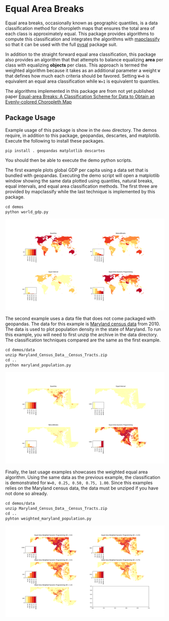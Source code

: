 # Equal Area Breaks

Equal area breaks, occasionally known as geographic quantiles, is a data
classification method for choropleth maps that ensures the total area of each
class is approximately equal. This package provides algorithms to compute this
classification and integrates the algorithms with [mapclassify][1] so that it
can be used with the full [pysal][2] package suit.

In addition to the straight forward equal area classification, this package
also provides an algorithm that that attempts to balance equalizing **area**
per class with equalizing **objects** per class. This approach is termed the
weighted algorithm because it takes as an additional parameter a weight `W`
that defines how much each criteria should be favored. Setting `W=0` is
equivalent an equal area classification while `W=1` is equivalent to quantiles.

The algorithms implemented in this package are from not yet published paper
[Equal-area Breaks: A Classification Scheme for Data to Obtain an Evenly-colored Choropleth Map][3]

## Package Usage

Example usage of this package is show in the `demo` directory. The demos require,
in addition to this package, geopandas, descartes, and matplotlib. Execute the
following to install these packages.

```
pip install . geopandas matplotlib descartes
```

You should then be able to execute the demo python scripts.

The first example plots global GDP per capita using a data set that is bundled
with geopandas. Executing the demo script will open a matplotlib window showing
the same data plotted using quantiles, natural breaks, equal intervals, and
equal area classification methods. The first three are provided by mapclassify
while the last technique is implemented by this package.

```
cd demos
python world_gdp.py
```

![World GDP Per Capita](./maps/world_gdp.png)

The second example uses a data file that does not come packaged with geopandas.
The data for this example is [Maryland census data][4] from 2010. The data is
used to plot population density in the state of Maryland. To run this example,
you will need to first unzip the archive in the data directory. The
classification techniques compared are the same as the first example.

```
cd demos/data
unzip Maryland_Census_Data__Census_Tracts.zip
cd ..
python maryland_population.py
```

![Maryland Census Tract Population Density](./maps/md_pop_density.png)

Finally, the last usage examples showcases the weighted equal area algorithm.
Using the same data as the previous example, the classification is demonstrated
for `W=0, 0.25, 0.50, 0.75, 1.00`. Since this examples relies on the Maryland
census data, the data must be unziped if you have not done so already.

```
cd demos/data
unzip Maryland_Census_Data__Census_Tracts.zip
cd ..
pyhton weighted_maryland_population.py
```

![Balanced Algorithm Weight Comparison](./maps/weighted_comparison.png)

[1]: https://pysal.org/mapclassify/
[2]: https://pysal.org/pysal/
[3]: https://www.cs.umd.edu/sites/default/files/scholarly_papers/Abboud.pdf
[4]: https://data.imap.maryland.gov/datasets/maryland-census-data-census-tracts

